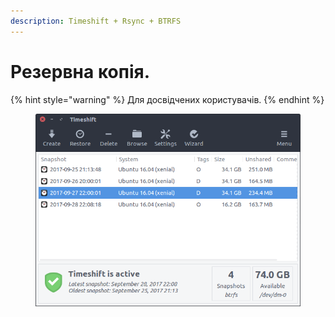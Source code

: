 ```yaml
---
description: Timeshift + Rsync + BTRFS
---
```


# Резервна копія.

{% hint style="warning" %}
Для досвідчених користувачів.
{% endhint %}

<figure><img src="../../.gitbook/assets/image.png" alt=""><figcaption></figcaption></figure>
